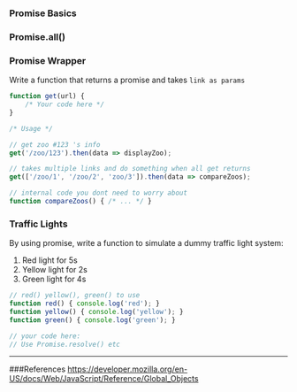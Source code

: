 ### Promise Basics


### Promise.all()

### Promise Wrapper
Write a function that returns a promise and takes `link as params`

```js
function get(url) {
    /* Your code here */
}

/* Usage */

// get zoo #123 's info
get('/zoo/123').then(data => displayZoo);

// takes multiple links and do something when all get returns
get(['/zoo/1', '/zoo/2', 'zoo/3']).then(data => compareZoos);

// internal code you dont need to worry about
function compareZoos() { /* ... */ }
```

### Traffic Lights
By using promise, write a function to simulate a dummy traffic light system:


1. Red light for 5s
2. Yellow light for 2s
3. Green light for 4s

```js
// red() yellow(), green() to use
function red() { console.log('red'); }
function yellow() { console.log('yellow'); }
function green() { console.log('green'); }

// your code here:
// Use Promise.resolve() etc
```
---
###References
https://developer.mozilla.org/en-US/docs/Web/JavaScript/Reference/Global_Objects
